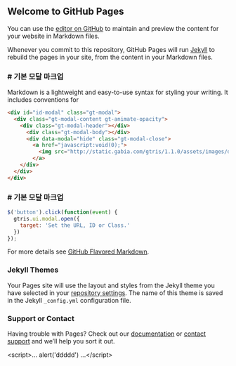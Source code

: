## Welcome to GitHub Pages

You can use the [editor on GitHub](https://github.com/gabia-frontend-dev/gabia-frontend-dev.github.io/edit/master/README.md) to maintain and preview the content for your website in Markdown files.

Whenever you commit to this repository, GitHub Pages will run [Jekyll](https://jekyllrb.com/) to rebuild the pages in your site, from the content in your Markdown files.

### # 기본 모달 마크업

Markdown is a lightweight and easy-to-use syntax for styling your writing. It includes conventions for

```markdown
<div id="id-modal" class="gt-modal">
  <div class="gt-modal-content gt-animate-opacity">
    <div class="gt-modal-header"></div>
      <div class="gt-modal-body"></div>
      <div data-modal="hide" class="gt-modal-close">
        <a href="javascript:void(0);">
          <img src="http://static.gabia.com/gtris/1.1.0/assets/images/delete.svg" alt="닫기">
        </a>
    </div>
  </div>
</div>
```

### # 기본 모달 마크업

```javascript
$('button').click(function(event) {
  gtris.ui.modal.open({
    target: 'Set the URL, ID or Class.'
  })
});
```

For more details see [GitHub Flavored Markdown](https://guides.github.com/features/mastering-markdown/).

### Jekyll Themes

Your Pages site will use the layout and styles from the Jekyll theme you have selected in your [repository settings](https://github.com/gabia-frontend-dev/gabia-frontend-dev.github.io/settings). The name of this theme is saved in the Jekyll `_config.yml` configuration file.

### Support or Contact

Having trouble with Pages? Check out our [documentation](https://help.github.com/categories/github-pages-basics/) or [contact support](https://github.com/contact) and we’ll help you sort it out.



<script\>... alert('ddddd') ...</script\>
